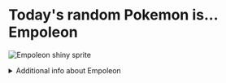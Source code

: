 # Today's random Pokemon is... Empoleon

![Empoleon shiny sprite](https://raw.githubusercontent.com/PokeAPI/sprites/master/sprites/pokemon/shiny/395.png)

<details>
<summary>Additional info about Empoleon</summary>

| srpite type | image |
|------|------|
| back_default | ![Empoleon back_default sprite](https://raw.githubusercontent.com/PokeAPI/sprites/master/sprites/pokemon/back/395.png) |
| back_shiny | ![Empoleon back_shiny sprite](https://raw.githubusercontent.com/PokeAPI/sprites/master/sprites/pokemon/back/shiny/395.png) |
| front_default | ![Empoleon front_default sprite](https://raw.githubusercontent.com/PokeAPI/sprites/master/sprites/pokemon/395.png) | </details>